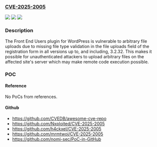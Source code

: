 ### [CVE-2025-2005](https://cve.mitre.org/cgi-bin/cvename.cgi?name=CVE-2025-2005)
![](https://img.shields.io/static/v1?label=Product&message=Front%20End%20Users&color=blue)
![](https://img.shields.io/static/v1?label=Version&message=*%3C%3D%203.2.32%20&color=brighgreen)
![](https://img.shields.io/static/v1?label=Vulnerability&message=CWE-434%20Unrestricted%20Upload%20of%20File%20with%20Dangerous%20Type&color=brighgreen)

### Description

The Front End Users plugin for WordPress is vulnerable to arbitrary file uploads due to missing file type validation in the file uploads field of the registration form in all versions up to, and including, 3.2.32. This makes it possible for unauthenticated attackers to upload arbitrary files on the affected site's server which may make remote code execution possible.

### POC

#### Reference
No PoCs from references.

#### Github
- https://github.com/CVEDB/awesome-cve-repo
- https://github.com/Nxploited/CVE-2025-2005
- https://github.com/h4ckxel/CVE-2025-2005
- https://github.com/mrmtwoj/CVE-2025-2005
- https://github.com/nomi-sec/PoC-in-GitHub

